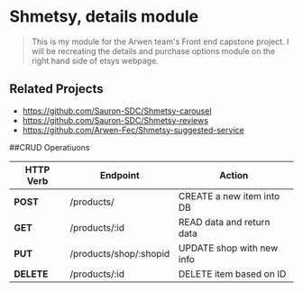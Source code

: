# Shmetsy, details module

> This is my module for the Arwen team's Front end capstone project. I will be recreating the details and purchase options module on the right hand side of etsys webpage.

## Related Projects

  - https://github.com/Sauron-SDC/Shmetsy-carousel
  - https://github.com/Sauron-SDC/Shmetsy-reviews
  - https://github.com/Arwen-Fec/Shmetsy-suggested-service

  ##CRUD Operatiuons

| HTTP Verb |           Endpoint         |            Action            |
|-----------| -------------------------- | ---------------------------- |
| **POST**  |         /products/         |  CREATE a new item into DB   |
| **GET**   |       /products/:id        |  READ data and return data   |
| **PUT**   |   /products/shop/:shopid   |  UPDATE shop with new info   |
|**DELETE** |       /products/:id        |  DELETE item based on ID     |

